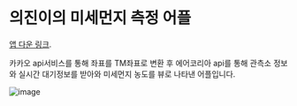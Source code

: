 # 의진이의 미세먼지 측정 어플

[앱 다운 링크](https://play.google.com/store/apps/details?id=com.org.kej.finedust).

카카오 api서비스를 통해 좌표를 TM좌표로 변환 후 에어코리아 api를 통해 관측소 정보와 실시간 대기정보를 받아와 미세먼지 농도를 뷰로 나타낸 어플입니다.


![image](https://user-images.githubusercontent.com/93872496/158814883-46e14137-b0ae-47d8-a90c-64ff1bd837be.png)

